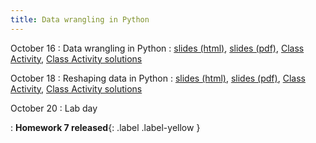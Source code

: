 ```yaml
---
title: Data wrangling in Python
---
```


October 16
: Data wrangling in Python
  : [slides (html)](https://sta279-f23.github.io/slides/lecture_15.html), [slides (pdf)](https://sta279-f23.github.io/slides/lecture_15.pdf), [Class Activity](https://sta279-f23.github.io/class_activities/ca_lecture_15.html), [Class Activity solutions](https://sta279-f23.github.io/class_activities/ca_lecture_15_solutions.html)
  
October 18
: Reshaping data in Python
  : [slides (html)](https://sta279-f23.github.io/slides/lecture_16.html), [slides (pdf)](https://sta279-f23.github.io/slides/lecture_16.pdf), [Class Activity](https://sta279-f23.github.io/class_activities/ca_lecture_16.html), [Class Activity solutions](https://sta279-f23.github.io/class_activities/ca_lecture_16_solutions.html)
  
October 20
: Lab day

: **Homework 7 released**{: .label .label-yellow }